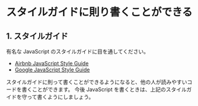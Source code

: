# スタイルガイドに則り書くことができる

## 1. スタイルガイド

有名な JavaScript のスタイルガイドに目を通してください。

- [Airbnb JavaScript Style Guide](https://github.com/airbnb/javascript)
- [Google JavaScript Style Guide](https://google.github.io/styleguide/jsguide.html)

スタイルガイドに則って書くことができるようになると、他の人が読みやすいコードを書くことができます。
今後 JavaScript を書くときは、上記のスタイルガイドを守って書くようにしましょう。
